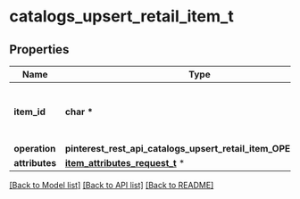# catalogs_upsert_retail_item_t

## Properties
Name | Type | Description | Notes
------------ | ------------- | ------------- | -------------
**item_id** | **char \*** | The catalog item id in the merchant namespace | 
**operation** | **pinterest_rest_api_catalogs_upsert_retail_item_OPERATION_e** |  | 
**attributes** | [**item_attributes_request_t**](item_attributes_request.md) \* |  | 

[[Back to Model list]](../README.md#documentation-for-models) [[Back to API list]](../README.md#documentation-for-api-endpoints) [[Back to README]](../README.md)


